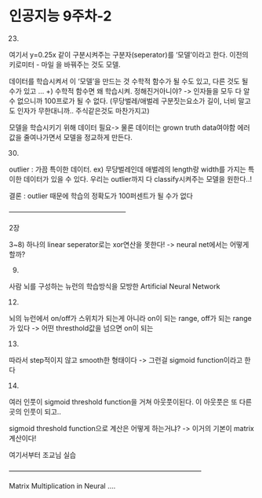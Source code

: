 # 인공지능 9주차-2

23)
여기서 y=0.25x 같이 구분시켜주는 구분자(seperator)를 ‘모델’이라고 한다.
이전의 키로미터 - 마일 을 바꿔주는 것도 모델.

데이터를 학습시켜서 이 ‘모델’을 만드는 것
수학적 함수가 될 수도 있고, 다른 것도 될 수가 있고 …
+) 수학적 함수면 왜 학습시켜. 정해진거아니야?
-> 인자들을 모두 다 알 수 없으니까 100프로가 될 수 없다.
(무당벌레/애벌레 구분짓는요소가 길이, 너비 말고도 인자가 무한대니까.. 주식같은것도 마찬가지고)

모델을 학습시키기 위해 데이터 필요-> 물론 데이터는 grown truth data여야함
에러값을 줄여나가면서 모델을 정교하게 만든다.

30)
outlier : 가끔 특이한 데이터.
ex) 무당벌레인데 애벌레의 length랑 width를 가지는 특이한 데이터가 있을 수 있다.
우리는 outlier까지 다 classify시켜주는 모델을 원한다..!

결론 : outlier 때문에 학습의 정확도가 100퍼센트가 될 수가 없다

—————————————————

2장

3~8)
하나의 linear seperator로는 xor연산을 못한다!
-> neural net에서는 어떻게 할까?

9)
사람 뇌를 구성하는 뉴런의 학습방식을 모방한 Artificial Neural Network

12)
뇌의 뉴런에서 on/off가 스위치가 되는게 아니라
on이 되는 range, off가 되는 range가 있다
-> 어떤 thresthold값을 넘으면 on이 되는

13)
따라서 step적이지 않고 smooth한 형태이다
	-> 그런걸 sigmoid function이라고 한다

14)
여러 인풋이 sigmoid threshold function을 거쳐 아웃풋이된다.
이 아웃풋은 또 다른 곳의 인풋이 되고..

sigmoid threshold function으로 계산은 어떻게 하는거냐?
-> 이거의 기본이 matrix 계산이다!

여기서부터 조교님 실습

————————————————————————————

Matrix Multiplication in Neural ….

